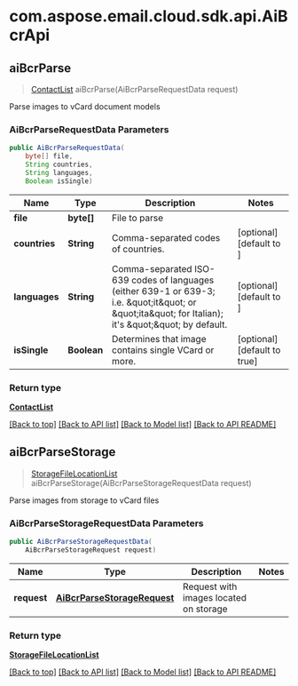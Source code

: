 # com.aspose.email.cloud.sdk.api.AiBcrApi

<a name="aiBcrParse"></a>
## **aiBcrParse**
> [ContactList](ContactList.md) aiBcrParse(AiBcrParseRequestData request)

Parse images to vCard document models             

### **AiBcrParseRequestData** Parameters
```java
public AiBcrParseRequestData(
    byte[] file, 
    String countries, 
    String languages, 
    Boolean isSingle)
```

Name | Type | Description  | Notes
------------- | ------------- | ------------- | -------------
 **file** | **byte[]**| File to parse |
 **countries** | **String**| Comma-separated codes of countries. | [optional] [default to ]
 **languages** | **String**| Comma-separated ISO-639 codes of languages (either 639-1 or 639-3; i.e. \&quot;it\&quot; or \&quot;ita\&quot; for Italian); it&#39;s \&quot;\&quot; by default.              | [optional] [default to ]
 **isSingle** | **Boolean**| Determines that image contains single VCard or more. | [optional] [default to true]

### Return type

[**ContactList**](ContactList.md)

[[Back to top]](#) [[Back to API list]](README.md#documentation-for-api-endpoints) [[Back to Model list]](README.md#documentation-for-models) [[Back to API README]](README.md)

<a name="aiBcrParseStorage"></a>
## **aiBcrParseStorage**
> [StorageFileLocationList](StorageFileLocationList.md) aiBcrParseStorage(AiBcrParseStorageRequestData request)

Parse images from storage to vCard files             

### **AiBcrParseStorageRequestData** Parameters
```java
public AiBcrParseStorageRequestData(
    AiBcrParseStorageRequest request)
```

Name | Type | Description  | Notes
------------- | ------------- | ------------- | -------------
 **request** | [**AiBcrParseStorageRequest**](AiBcrParseStorageRequest.md)| Request with images located on storage |

### Return type

[**StorageFileLocationList**](StorageFileLocationList.md)

[[Back to top]](#) [[Back to API list]](README.md#documentation-for-api-endpoints) [[Back to Model list]](README.md#documentation-for-models) [[Back to API README]](README.md)

